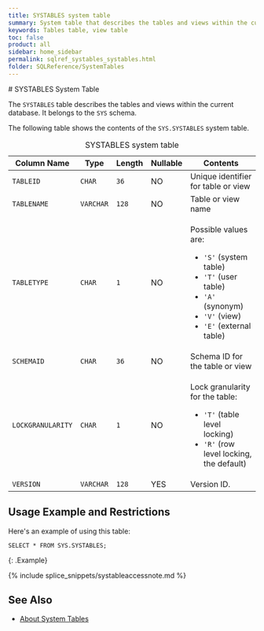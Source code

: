 ```yaml
---
title: SYSTABLES system table
summary: System table that describes the tables and views within the current database.
keywords: Tables table, view table
toc: false
product: all
sidebar: home_sidebar
permalink: sqlref_systables_systables.html
folder: SQLReference/SystemTables
---
```

<section>
<div class="TopicContent" data-swiftype-index="true" markdown="1">
# SYSTABLES System Table

The `SYSTABLES` table describes the tables and views within the current
database. It belongs to the `SYS` schema.

The following table shows the contents of the `SYS.SYSTABLES` system table.

<table>
    <caption>SYSTABLES system table</caption>
    <col />
    <col />
    <col />
    <col />
    <col />
    <thead>
        <tr>
            <th>Column Name</th>
            <th>Type</th>
            <th>Length</th>
            <th>Nullable</th>
            <th>Contents</th>
        </tr>
    </thead>
    <tbody>
        <tr>
            <td><code>TABLEID</code></td>
            <td><code>CHAR</code></td>
            <td><code>36</code></td>
            <td>NO</td>
            <td>Unique identifier for table or view</td>
        </tr>
        <tr>
            <td><code>TABLENAME</code></td>
            <td><code>VARCHAR</code></td>
            <td><code>128</code></td>
            <td>NO</td>
            <td>Table or view name</td>
        </tr>
        <tr>
            <td><code>TABLETYPE</code></td>
            <td><code>CHAR</code></td>
            <td><code>1</code></td>
            <td>NO</td>
            <td>
                <p class="noSpaceAbove">Possible values are:</p>
                <ul>
                    <li><code>'S'</code> (system table)</li>
                    <li><code>'T'</code> (user table)</li>
                    <li><code>'A'</code> (synonym)</li>
                    <li><code>'V'</code> (view)</li>
                    <li><code>'E'</code> (external table)</li>
                </ul>
            </td>
        </tr>
        <tr>
            <td><code>SCHEMAID</code></td>
            <td><code>CHAR</code></td>
            <td><code>36</code></td>
            <td>NO</td>
            <td>Schema ID for the table or view</td>
        </tr>
        <tr>
            <td><code>LOCKGRANULARITY</code></td>
            <td><code>CHAR</code></td>
            <td><code>1</code></td>
            <td>NO</td>
            <td>
                <p class="noSpaceAbove">Lock granularity for the table:</p>
                <ul>
                    <li> <code>'T'</code> (table level
		locking)</li>
                    <li><code>'R'</code> (row level locking, the default)</li>
                </ul>
            </td>
        </tr>
        <tr>
            <td><code>VERSION</code></td>
            <td><code>VARCHAR</code></td>
            <td><code>128</code></td>
            <td>YES</td>
            <td>Version ID.</td>
        </tr>
    </tbody>
</table>

## Usage Example and Restrictions

Here's an example of using this table:

```
SELECT * FROM SYS.SYSTABLES;
```
{: .Example}

{% include splice_snippets/systableaccessnote.md %}

## See Also

* [About System Tables](sqlref_systables_intro.html)

</div>
</section>
